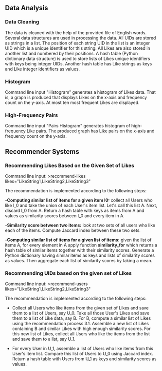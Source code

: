 ## Data Analysis
### Data Cleaning 

The data is cleaned with the help of the provided file of English words. Several data structures are used in processing 
the data. All UIDs are stored as strings in a list. The position of each string UID in the list is an integer UID which is a unique identifier for this string. All Likes are also stored in another list and numbered by their positions. A hash table (Python dictionary data structure) is used to store lists of Likes unique identifiers with keys being integer UIDs. Another hash table has Like strings as keys and Like integer identifiers as values.

### Histogram

Command line input "Histogram" generates a histogram of Likes data. That is, a graph is produced that displays Likes on the x-axis and frequency count on the y-axis. At most ten most frequent Likes are displayed.

### High-Frequency Pairs

Command line input "Pairs Histogram" generates histogram of high-frequency Like pairs. The produced graph has Like pairs on the x-axis and frequency count on the y-axis.

## Recommender Systems
### Recommending Likes Based on the Given Set of Likes

Command line input:
      >recommend-likes likes="LikeString1,LikeString2,LikeString3"

The recommendation is implemented according to the following steps:

-**Computing similar list of items for a given item I0:** collect all Users who like I_0 and
take the union of each User's item list. Let's call this list A. Next, discard I_0 from A. Return
a hash table with keys as items from A and values as similarity scores between I_0 and every
item in A.

-**Similarity score between two items:** look at two sets of all users who like each of the
items. Compute Jaccard index between these two sets.

-**Computing similar list of items for a given list of items:** given the list of items A,
for every element in A apply function **similarity_for** which returns a hash table of similar
items together with their similarity scores. Generate a Python dictionary having
similar items as keys and lists of similarity scores as values. Then aggregate each list of
similarity scores by taking a mean.

### Recommending UIDs based on the given set of Likes

Command line input:
      >recommend-users likes="LikeString1,LikeString2,LikeString3"
      
The recommendation is implemented according to the following steps:

- Collect all Users who like items from the given set of Likes and save them to a list of Users,
say U_0. Take all those User's Likes and save them to a list of Like data, say B. For B,
compute a similar list of Likes using the recommendation process 3.1. Assemble a new list of
Likes containing B and similar Likes with high enough similarity scores. For this new list of
Likes, collect all Users who like the items from the list and save them to a list, say U_1.

- For every User in U_1, assemble a list of Users who like items from this User's item list.
Compare this list of Users to U_0 using Jaccard index. Return a hash table with Users from
U_1 as keys and similarity scores as values.

